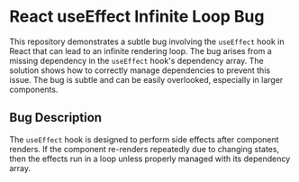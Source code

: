 # React useEffect Infinite Loop Bug

This repository demonstrates a subtle bug involving the `useEffect` hook in React that can lead to an infinite rendering loop. The bug arises from a missing dependency in the `useEffect` hook's dependency array.  The solution shows how to correctly manage dependencies to prevent this issue.  The bug is subtle and can be easily overlooked, especially in larger components.

## Bug Description
The `useEffect` hook is designed to perform side effects after component renders. If the component re-renders repeatedly due to changing states, then the effects run in a loop unless properly managed with its dependency array.